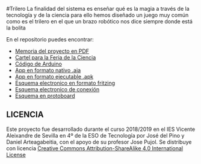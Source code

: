 #Trilero
La finalidad del sistema es enseñar qué es la magia a través de la tecnología y de la ciencia para ello hemos diseñado un juego muy común como es el trilero en el que un brazo robótico nos dice siempre donde está la bolita

En el repositorio puedes encontrar:
- [Memoria del proyecto en PDF](https://github.com/Josepujol/ProyectosEstudiantes/blob/master/VehiculoAcelerometroMovil/MemoriaVehiculoAcelerometro.pdf)
- [Cartel para la Feria de la Ciencia](https://github.com/Josepujol/ProyectosEstudiantes/blob/master/VehiculoAcelerometroMovil/CartelVehiculoAcelerometro.pdf)
- [Código de Arduino](https://github.com/Josepujol/ProyectosEstudiantes/blob/master/VehiculoAcelerometroMovil/CodigoCoche.ino)
- [App en formato nativo .aia](https://github.com/Josepujol/ProyectosEstudiantes/blob/master/VehiculoAcelerometroMovil/AcelerometroCoch2.aia)
- [App en formato ejecutable .apk](https://github.com/Josepujol/ProyectosEstudiantes/blob/master/VehiculoAcelerometroMovil/AcelerometroCoch2.apk)
- [Esquema electronico en formato fritzing](https://github.com/Josepujol/ProyectosEstudiantes/blob/master/VehiculoAcelerometroMovil/EsquemaVehiculo.fzz)
- [Esquema electronico de conexión](https://github.com/Josepujol/ProyectosEstudiantes/blob/master/VehiculoAcelerometroMovil/EsquemaVehiculo_esquema%CC%81tico.png)
- [Esquema en protoboard](https://github.com/Josepujol/ProyectosEstudiantes/blob/master/VehiculoAcelerometroMovil/EsquemaVehiculo_bb.png)

## LICENCIA
Este proyecto fue desarrollado durante el curso 2018/2019 en el IES Vicente Aleixandre de Sevilla en 4º de la ESO de Tecnología por José del Pino y Daniel Arteagabeitia, con el apoyo de su profesor Jose Pujol. Se distribuye con licencia [Creative Commons Attribution-ShareAlike 4.0 International License](http://creativecommons.org/licenses/by-sa/4.0/)
